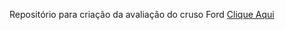Repositório para criação da avaliação do cruso Ford <Enter>
[Clique Aqui](https://luanatiuma.github.io/avaliacao-frontend/)
